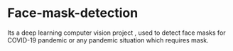 # Face-mask-detection
Its a deep learning computer vision project , used to detect face masks for COVID-19 pandemic or any pandemic situation which requires mask. 
